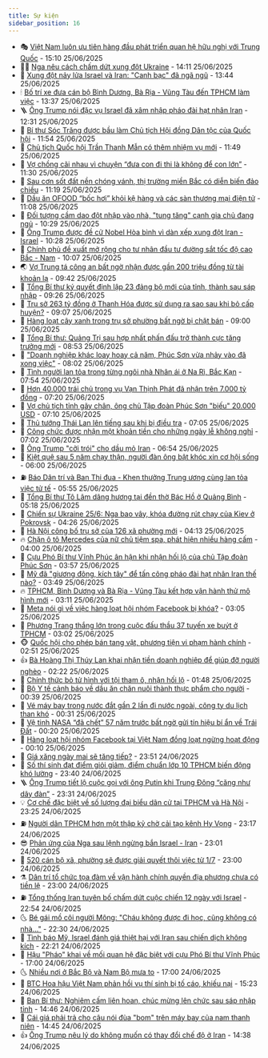 ```yaml
---
title: Sự kiện
sidebar_position: 16
---
```


<!-- dantri-su-kien:START -->
- 🎭 [Việt Nam luôn ưu tiên hàng đầu phát triển quan hệ hữu nghị với Trung Quốc](https://dantri.com.vn/xa-hoi/viet-nam-luon-uu-tien-hang-dau-phat-trien-quan-he-huu-nghi-voi-trung-quoc-20250625221002975.htm) - 15:10 25/06/2025
- 👨‍🏫 [Nga nêu cách chấm dứt xung đột Ukraine](https://dantri.com.vn/the-gioi/nga-neu-cach-cham-dut-xung-dot-ukraine-20250625210818950.htm) - 14:11 25/06/2025
- 🌮 [Xung đột nảy lửa Israel và Iran: &quot;Canh bạc&quot; đã ngã ngũ](https://dantri.com.vn/the-gioi/xung-dot-nay-lua-israel-va-iran-canh-bac-da-nga-ngu-20250624144106509.htm) - 13:44 25/06/2025
- 🕯 [Bố trí xe đưa cán bộ Bình Dương, Bà Rịa - Vũng Tàu đến TPHCM làm việc](https://dantri.com.vn/xa-hoi/bo-tri-xe-dua-can-bo-binh-duong-ba-ria-vung-tau-den-tphcm-lam-viec-20250625201714952.htm) - 13:37 25/06/2025
- 🪜 [Ông Trump nói đặc vụ Israel đã xâm nhập pháo đài hạt nhân Iran](https://dantri.com.vn/the-gioi/ong-trump-noi-dac-vu-israel-da-xam-nhap-phao-dai-hat-nhan-iran-20250625181601791.htm) - 12:31 25/06/2025
- 🐘 [Bí thư Sóc Trăng được bầu làm Chủ tịch Hội đồng Dân tộc của Quốc hội](https://dantri.com.vn/xa-hoi/bi-thu-soc-trang-duoc-bau-lam-chu-tich-hoi-dong-dan-toc-cua-quoc-hoi-20250625175422855.htm) - 11:54 25/06/2025
- 🤔 [Chủ tịch Quốc hội Trần Thanh Mẫn có thêm nhiệm vụ mới](https://dantri.com.vn/xa-hoi/chu-tich-quoc-hoi-tran-thanh-man-co-them-nhiem-vu-moi-20250625181446533.htm) - 11:49 25/06/2025
- 🧠 [Vợ chồng cãi nhau vì chuyện “đưa con đi thi là không để con lớn”](https://dantri.com.vn/giao-duc/vo-chong-cai-nhau-vi-chuyen-dua-con-di-thi-la-khong-de-con-lon-20250625154037850.htm) - 11:30 25/06/2025
- 📝 [Sau cơn sốt đất nền chóng vánh, thị trường miền Bắc có diễn biến đảo chiều](https://dantri.com.vn/bat-dong-san/sau-con-sot-dat-nen-chong-vanh-thi-truong-mien-bac-co-dien-bien-dao-chieu-20250618155054219.htm) - 11:19 25/06/2025
- 🦏 [Dầu ăn OFOOD “bốc hơi” khỏi kệ hàng và các sàn thương mại điện tử](https://dantri.com.vn/kinh-doanh/dau-an-ofood-boc-hoi-khoi-ke-hang-va-cac-san-thuong-mai-dien-tu-20250625164841845.htm) - 11:08 25/06/2025
- 🥰 [Đối tượng cầm dao đột nhập vào nhà, &quot;tung tăng&quot; cạnh gia chủ đang ngủ](https://dantri.com.vn/phap-luat/doi-tuong-cam-dao-dot-nhap-vao-nha-tung-tang-canh-gia-chu-dang-ngu-20250625171225392.htm) - 10:29 25/06/2025
- 🤗 [Ông Trump được đề cử Nobel Hòa bình vì dàn xếp xung đột Iran - Israel](https://dantri.com.vn/the-gioi/ong-trump-duoc-de-cu-nobel-hoa-binh-vi-dan-xep-xung-dot-iran-israel-20250625172457868.htm) - 10:28 25/06/2025
- 🌈 [Chính phủ đề xuất mở rộng cho tư nhân đầu tư đường sắt tốc độ cao Bắc - Nam](https://dantri.com.vn/xa-hoi/chinh-phu-de-xuat-mo-rong-cho-tu-nhan-dau-tu-duong-sat-toc-do-cao-bac-nam-20250625170014933.htm) - 10:07 25/06/2025
- 🌏 [Vợ Trung tá công an bất ngờ nhận được gần 200 triệu đồng từ tài khoản lạ](https://dantri.com.vn/xa-hoi/vo-trung-ta-cong-an-bat-ngo-nhan-duoc-gan-200-trieu-dong-tu-tai-khoan-la-20250625162943598.htm) - 09:42 25/06/2025
- 💄 [Tổng Bí thư ký quyết định lập 23 đảng bộ mới của tỉnh, thành sau sáp nhập](https://dantri.com.vn/xa-hoi/tong-bi-thu-ky-quyet-dinh-lap-23-dang-bo-moi-cua-tinh-thanh-sau-sap-nhap-20250625162643289.htm) - 09:26 25/06/2025
- 👺 [Trụ sở 263 tỷ đồng ở Thanh Hóa được sử dụng ra sao sau khi bỏ cấp huyện?](https://dantri.com.vn/noi-vu/tru-so-263-ty-dong-o-thanh-hoa-duoc-su-dung-ra-sao-sau-khi-bo-cap-huyen-20250625153600318.htm) - 09:07 25/06/2025
- 👹 [Hàng loạt cây xanh trong trụ sở phường bất ngờ bị chặt bán](https://dantri.com.vn/xa-hoi/hang-loat-cay-xanh-trong-tru-so-phuong-bat-ngo-bi-chat-ban-20250625152309095.htm) - 09:00 25/06/2025
- 🌊 [Tổng Bí thư: Quảng Trị sau hợp nhất phấn đấu trở thành cực tăng trưởng mới](https://dantri.com.vn/xa-hoi/tong-bi-thu-quang-tri-sau-hop-nhat-phan-dau-tro-thanh-cuc-tang-truong-moi-20250625151526995.htm) - 08:53 25/06/2025
- 🤠 [&quot;Doanh nghiệp khác loay hoay cả năm, Phúc Sơn vừa nhảy vào đã xong việc&quot;](https://dantri.com.vn/phap-luat/doanh-nghiep-khac-loay-hoay-ca-nam-phuc-son-vua-nhay-vao-da-xong-viec-20250625144453353.htm) - 08:02 25/06/2025
- 🎊 [Tình người lan tỏa trong từng ngôi nhà Nhân ái ở Na Rì, Bắc Kạn](https://dantri.com.vn/tam-long-nhan-ai/tinh-nguoi-lan-toa-trong-tung-ngoi-nha-nhan-ai-o-na-ri-bac-kan-20250625124115360.htm) - 07:54 25/06/2025
- 🐘 [Hơn 40.000 trái chủ trong vụ Vạn Thịnh Phát đã nhận trên 7.000 tỷ đồng](https://dantri.com.vn/phap-luat/hon-40000-trai-chu-trong-vu-van-thinh-phat-da-nhan-tren-7000-ty-dong-20250625133757897.htm) - 07:20 25/06/2025
- 💂 [Vợ chủ tịch tỉnh gãy chân, ông chủ Tập đoàn Phúc Sơn &quot;biếu&quot; 20.000 USD](https://dantri.com.vn/phap-luat/vo-chu-tich-tinh-gay-chan-ong-chu-tap-doan-phuc-son-bieu-20000-usd-20250625140311531.htm) - 07:10 25/06/2025
- 👹 [Thủ tướng Thái Lan lên tiếng sau khi bị điều tra](https://dantri.com.vn/the-gioi/thu-tuong-thai-lan-len-tieng-sau-khi-bi-dieu-tra-20250625135900620.htm) - 07:05 25/06/2025
- 🦒 [Công chức được nhận một khoản tiền cho những ngày lễ không nghỉ](https://dantri.com.vn/noi-vu/cong-chuc-duoc-nhan-mot-khoan-tien-cho-nhung-ngay-le-khong-nghi-20250625104628119.htm) - 07:02 25/06/2025
- 🗽 [Ông Trump &quot;cởi trói&quot; cho dầu mỏ Iran](https://dantri.com.vn/the-gioi/ong-trump-coi-troi-cho-dau-mo-iran-20250625133633051.htm) - 06:54 25/06/2025
- 💄 [Kiệt quệ sau 5 năm chạy thận, người đàn ông bật khóc xin cơ hội sống](https://dantri.com.vn/tam-long-nhan-ai/kiet-que-sau-5-nam-chay-than-nguoi-dan-ong-bat-khoc-xin-co-hoi-song-20250611202013090.htm) - 06:00 25/06/2025
- ⛽️ [Báo Dân trí và Ban Thi đua - Khen thưởng Trung ương cùng lan tỏa việc tử tế](https://dantri.com.vn/noi-vu/bao-dan-tri-va-ban-thi-dua-khen-thuong-trung-uong-cung-lan-toa-viec-tu-te-20250625115150658.htm) - 05:55 25/06/2025
- 🥷 [Tổng Bí thư Tô Lâm dâng hương tại đền thờ Bác Hồ ở Quảng Bình](https://dantri.com.vn/xa-hoi/tong-bi-thu-to-lam-dang-huong-tai-den-tho-bac-ho-o-quang-binh-20250625115847597.htm) - 05:18 25/06/2025
- 🤖 [Chiến sự Ukraine 25/6: Nga bao vây, khóa đường rút chạy của Kiev ở Pokrovsk](https://dantri.com.vn/the-gioi/chien-su-ukraine-256-nga-bao-vay-khoa-duong-rut-chay-cua-kiev-o-pokrovsk-20250625110756414.htm) - 04:26 25/06/2025
- 🌊 [Hà Nội công bố trụ sở của 126 xã phường mới](https://dantri.com.vn/xa-hoi/ha-noi-cong-bo-tru-so-cua-126-xa-phuong-moi-20250625105300044.htm) - 04:13 25/06/2025
- 🔥 [Chặn ô tô Mercedes của nữ chủ tiệm spa, phát hiện nhiều hàng cấm](https://dantri.com.vn/phap-luat/chan-o-to-mercedes-cua-nu-chu-tiem-spa-phat-hien-nhieu-hang-cam-20250625100104803.htm) - 04:00 25/06/2025
- 🦏 [Cựu Phó Bí thư Vĩnh Phúc ân hận khi nhận hối lộ của chủ Tập đoàn Phúc Sơn](https://dantri.com.vn/phap-luat/cuu-pho-bi-thu-vinh-phuc-an-han-khi-nhan-hoi-lo-cua-chu-tap-doan-phuc-son-20250625102921786.htm) - 03:57 25/06/2025
- 🐘 [Mỹ đã &quot;giương đông, kích tây&quot; để tấn công pháo đài hạt nhân Iran thế nào?](https://dantri.com.vn/the-gioi/my-da-giuong-dong-kich-tay-de-tan-cong-phao-dai-hat-nhan-iran-the-nao-20250625104228557.htm) - 03:49 25/06/2025
- 🔥 [TPHCM, Bình Dương và Bà Rịa - Vũng Tàu kết hợp vận hành thử mô hình mới](https://dantri.com.vn/xa-hoi/tphcm-binh-duong-va-ba-ria-vung-tau-ket-hop-van-hanh-thu-mo-hinh-moi-20250625094151936.htm) - 03:11 25/06/2025
- 💼 [Meta nói gì về việc hàng loạt hội nhóm Facebook bị khóa?](https://dantri.com.vn/cong-nghe/meta-noi-gi-ve-viec-hang-loat-hoi-nhom-facebook-bi-khoa-20250625090608446.htm) - 03:05 25/06/2025
- 🚀 [Phương Trang thắng lớn trong cuộc đấu thầu 37 tuyến xe buýt ở TPHCM](https://dantri.com.vn/xa-hoi/phuong-trang-thang-lon-trong-cuoc-dau-thau-37-tuyen-xe-buyt-o-tphcm-20250624012242303.htm) - 03:02 25/06/2025
- 🐵 [Quốc hội cho phép bán tang vật, phương tiện vi phạm hành chính](https://dantri.com.vn/xa-hoi/quoc-hoi-cho-phep-ban-tang-vat-phuong-tien-vi-pham-hanh-chinh-20250625094142046.htm) - 02:51 25/06/2025
- 👍 [Bà Hoàng Thị Thúy Lan khai nhận tiền doanh nghiệp để giúp đỡ người nghèo](https://dantri.com.vn/phap-luat/ba-hoang-thi-thuy-lan-khai-nhan-tien-doanh-nghiep-de-giup-do-nguoi-ngheo-20250625091139662.htm) - 02:22 25/06/2025
- 🚦 [Chính thức bỏ tử hình với tội tham ô, nhận hối lộ](https://dantri.com.vn/xa-hoi/chinh-thuc-bo-tu-hinh-voi-toi-tham-o-nhan-hoi-lo-20250625083927026.htm) - 01:48 25/06/2025
- 🥸 [Bộ Y tế cảnh báo về dầu ăn chăn nuôi thành thực phẩm cho người](https://dantri.com.vn/suc-khoe/bo-y-te-canh-bao-ve-dau-an-chan-nuoi-thanh-thuc-pham-cho-nguoi-20250625073946950.htm) - 00:39 25/06/2025
- 🥷 [Vé máy bay trong nước đắt gần 2 lần đi nước ngoài, công ty du lịch than khó](https://dantri.com.vn/du-lich/ve-may-bay-trong-nuoc-dat-gan-2-lan-di-nuoc-ngoai-cong-ty-du-lich-than-kho-20250620102737937.htm) - 00:31 25/06/2025
- 🤡 [Vệ tinh NASA “đã chết” 57 năm trước bất ngờ gửi tín hiệu bí ẩn về Trái Đất](https://dantri.com.vn/khoa-hoc/ve-tinh-nasa-da-chet-57-nam-truoc-bat-ngo-gui-tin-hieu-bi-an-ve-trai-dat-20250625023652499.htm) - 00:20 25/06/2025
- 🥳 [Hàng loạt hội nhóm Facebook tại Việt Nam đồng loạt ngừng hoạt động](https://dantri.com.vn/cong-nghe/hang-loat-hoi-nhom-facebook-tai-viet-nam-dong-loat-ngung-hoat-dong-20250624223529039.htm) - 00:10 25/06/2025
- 🤩 [Giá xăng ngày mai sẽ tăng tiếp?](https://dantri.com.vn/kinh-doanh/gia-xang-ngay-mai-se-tang-tiep-20250625012504758.htm) - 23:51 24/06/2025
- 🎡 [Số thí sinh đạt điểm giỏi giảm, điểm chuẩn lớp 10 TPHCM biến động khó lường](https://dantri.com.vn/giao-duc/so-thi-sinh-dat-diem-gioi-giam-diem-chuan-lop-10-tphcm-bien-dong-kho-luong-20250624233352133.htm) - 23:40 24/06/2025
- 🪜 [Ông Trump tiết lộ cuộc gọi với ông Putin khi Trung Đông “căng như dây đàn”](https://dantri.com.vn/the-gioi/ong-trump-tiet-lo-cuoc-goi-voi-ong-putin-khi-trung-dong-cang-nhu-day-dan-20250625062124301.htm) - 23:31 24/06/2025
- 💡 [Cơ chế đặc biệt về số lượng đại biểu dân cử tại TPHCM và Hà Nội](https://dantri.com.vn/noi-vu/co-che-dac-biet-ve-so-luong-dai-bieu-dan-cu-tai-tphcm-va-ha-noi-20250620175145306.htm) - 23:25 24/06/2025
- ⛽️ [Người dân TPHCM hơn một thập kỷ chờ cải tạo kênh Hy Vọng](https://dantri.com.vn/xa-hoi/nguoi-dan-tphcm-hon-mot-thap-ky-cho-cai-tao-kenh-hy-vong-20250623121336786.htm) - 23:17 24/06/2025
- 😎 [Phản ứng của Nga sau lệnh ngừng bắn Israel - Iran](https://dantri.com.vn/the-gioi/phan-ung-cua-nga-sau-lenh-ngung-ban-israel-iran-20250625055015207.htm) - 23:01 24/06/2025
- 🗽 [520 cán bộ xã, phường sẽ được giải quyết thôi việc từ 1/7](https://dantri.com.vn/lao-dong-viec-lam/520-can-bo-xa-phuong-se-duoc-giai-quyet-thoi-viec-tu-17-20250624175431686.htm) - 23:00 24/06/2025
- ⚗️ [Dân trí tổ chức tọa đàm về vận hành chính quyền địa phương chưa có tiền lệ](https://dantri.com.vn/noi-vu/dan-tri-to-chuc-toa-dam-ve-van-hanh-chinh-quyen-dia-phuong-chua-co-tien-le-20250624154417078.htm) - 23:00 24/06/2025
- ⛽️ [Tổng thống Iran tuyên bố chấm dứt cuộc chiến 12 ngày với Israel](https://dantri.com.vn/the-gioi/tong-thong-iran-tuyen-bo-cham-dut-cuoc-chien-12-ngay-voi-israel-20250625054651808.htm) - 22:54 24/06/2025
- 🌜 [Bé gái mồ côi người Mông: &quot;Cháu không được đi học, cũng không có nhà...&quot;](https://dantri.com.vn/tam-long-nhan-ai/be-gai-mo-coi-nguoi-mong-chau-khong-duoc-di-hoc-cung-khong-co-nha-20250612231454129.htm) - 22:30 24/06/2025
- 🦩 [Tình báo Mỹ, Israel đánh giá thiệt hại với Iran sau chiến dịch không kích](https://dantri.com.vn/the-gioi/tinh-bao-my-israel-danh-gia-thiet-hai-voi-iran-sau-chien-dich-khong-kich-20250625051352556.htm) - 22:21 24/06/2025
- 🦒 [Hậu &quot;Pháo&quot; khai về mối quan hệ đặc biệt với cựu Phó Bí thư Vĩnh Phúc](https://dantri.com.vn/phap-luat/hau-phao-khai-ve-moi-quan-he-dac-biet-voi-cuu-pho-bi-thu-vinh-phuc-20250624202457860.htm) - 17:00 24/06/2025
- 🌜 [Nhiều nơi ở Bắc Bộ và Nam Bộ mưa to](https://dantri.com.vn/xa-hoi/nhieu-noi-o-bac-bo-va-nam-bo-mua-to-20250624165014927.htm) - 17:00 24/06/2025
- 🐎 [BTC Hoa hậu Việt Nam phản hồi vụ thí sinh bị tố cáo, khiếu nại](https://dantri.com.vn/giai-tri/btc-hoa-hau-viet-nam-phan-hoi-vu-thi-sinh-bi-to-cao-khieu-nai-20250624155536249.htm) - 15:23 24/06/2025
- 🌋 [Ban Bí thư: Nghiêm cấm liên hoan, chúc mừng lên chức sau sáp nhập tỉnh](https://dantri.com.vn/xa-hoi/ban-bi-thu-nghiem-cam-lien-hoan-chuc-mung-len-chuc-sau-sap-nhap-tinh-20250624214302955.htm) - 14:46 24/06/2025
- 🧰 [Cái giá phải trả cho câu nói đùa &quot;bom&quot; trên máy bay của nam thanh niên](https://dantri.com.vn/xa-hoi/cai-gia-phai-tra-cho-cau-noi-dua-bom-tren-may-bay-cua-nam-thanh-nien-20250624213930603.htm) - 14:45 24/06/2025
- 👍 [Ông Trump nêu lý do không muốn có thay đổi chế độ ở Iran](https://dantri.com.vn/the-gioi/ong-trump-neu-ly-do-khong-muon-co-thay-doi-che-do-o-iran-20250624213248486.htm) - 14:38 24/06/2025<!-- dantri-su-kien:END -->

